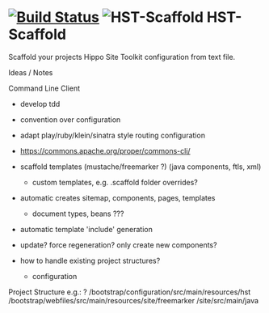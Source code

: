 [![Build Status](https://travis-ci.org/jbloemendal/hst-scaffold.svg?branch=master)](https://travis-ci.org/jbloemendal/hst-scaffold)
![HST-Scaffold](https://raw.githubusercontent.com/jbloemendal/hst-scaffold/master/logo.png)
HST-Scaffold
============

Scaffold your projects Hippo Site Toolkit configuration from text file.

Ideas / Notes

Command Line Client
- develop tdd
- convention over configuration
- adapt play/ruby/klein/sinatra style routing configuration

- https://commons.apache.org/proper/commons-cli/

- scaffold templates (mustache/freemarker ?) (java components, ftls, xml)
  - custom templates, e.g. .scaffold folder overrides?

- automatic creates sitemap, components, pages, templates
  - document types, beans ???

- automatic template 'include' generation

- update? force regeneration? only create new components?

- how to handle existing project structures?
    - configuration

Project Structure e.g.: ?
/bootstrap/configuration/src/main/resources/hst
/bootstrap/webfiles/src/main/resources/site/freemarker
/site/src/main/java
